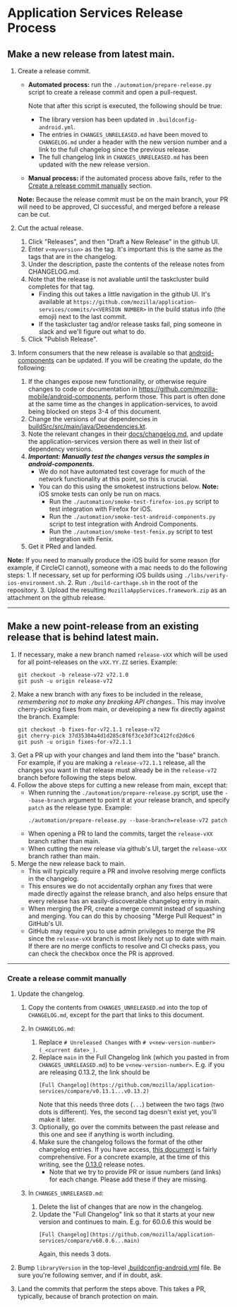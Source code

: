 # Application Services Release Process

## Make a new release from latest main.
1. Create a release commit.
    - **Automated process:** run the `./automation/prepare-release.py` script to create a release commit and open a pull-request.

        Note that after this script is executed, the following should be true:
        - The library version has been updated in `.buildconfig-android.yml`.
        - The entries in `CHANGES_UNRELEASED.md` have been moved to `CHANGELOG.md` under a header with the new version number and a link to the full changelog since the previous release.
        - The full changelog link in `CHANGES_UNRELEASED.md` has been updated with the new release version.

    - **Manual process:** if the automated process above fails, refer to the [Create a release commit manually](#create-a-release-commit-manually) section.

    **Note:** Because the release commit must be on the main branch, your PR will need to be approved, CI successful, and merged before a release can be cut.
2. Cut the actual release.
    1. Click "Releases", and then "Draft a New Release" in the github UI.
    2. Enter `v<myversion>` as the tag. It's important this is the same as the tags that are in the changelog.
    3. Under the description, paste the contents of the release notes from CHANGELOG.md.
    4. Note that the release is not avaliable until the taskcluster build completes for that tag.
        - Finding this out takes a little navigation in the github UI. It's available at `https://github.com/mozilla/application-services/commits/v<VERSION NUMBER>` in the build status info (the emoji) next to the last commit.
        - If the taskcluster tag and/or release tasks fail, ping someone in slack and we'll figure out what to do.
    5. Click "Publish Release".
3. Inform consumers that the new release is available so that [android-components](https://github.com/mozilla-mobile/android-components) can be updated. If you will be creating the update, do the following:
    1. If the changes expose new functionality, or otherwise require changes to code or documentation in https://github.com/mozilla-mobile/android-components, perform those. This part is often done at the same time as the changes in application-services, to avoid being blocked on steps 3-4 of this document.
    2. Change the versions of our dependencies in [buildSrc/src/main/java/Dependencies.kt](https://github.com/mozilla-mobile/android-components/blob/master/buildSrc/src/main/java/Dependencies.kt).
    3. Note the relevant changes in their [docs/changelog.md](https://github.com/mozilla-mobile/android-components/blob/master/docs/changelog.md), and update the application-services version there as well in their list of dependency versions.
    4. **_Important: Manually test the changes versus the samples in android-components._**
        - We do not have automated test coverage for much of the network functionality at this point, so this is crucial.
        - You can do this using the smoketest instructions below.
            **Note:** iOS smoke tests can only be run on macs.
            - Run the `./automation/smoke-test-firefox-ios.py` script to test integration with Firefox for iOS.
            - Run the `./automation/smoke-test-android-components.py` script to test integration with Android Components.
            - Run the `./automation/smoke-test-fenix.py` script to test integration with Fenix.
    5. Get it PRed and landed.

**Note:** If you need to manually produce the iOS build for some reason (for example, if CircleCI cannot), someone with a mac needs to do the following steps:
    1. If necessary, set up for performing iOS builds using `./libs/verify-ios-environment.sh`.
    2. Run `./build-carthage.sh` in the root of the repository.
    3. Upload the resulting `MozillaAppServices.framework.zip` as an attachment on the github release.

---
## Make a new point-release from an existing release that is behind latest main.

1. If necessary, make a new branch named `release-vXX` which will be used for all point-releases on the `vXX.YY.ZZ`
   series. Example:
    ```
    git checkout -b release-v72 v72.1.0
    git push -u origin release-v72
    ```
2. Make a new branch with any fixes to be included in the release, *remembering not to make any breaking API changes.*. This may involve cherry-picking fixes from main, or developing a new fix directly against the branch. Example:
    ```
    git checkout -b fixes-for-v72.1.1 release-v72
    git cherry-pick 37d35304a4d1d285c8f6f3ce3df3c412fcd2d6c6
    git push -u origin fixes-for-v72.1.1
    ```
3. Get a PR up with your changes and land them into the "base" branch.
   For example, if you are making a `release-v72.1.1` release, all the changes
   you want in that release must already be in the `release-v72` branch before
   following the steps below.
4. Follow the above steps for cutting a new release from main, except that:
    * When running the `./automation/prepare-release.py` script, use the `--base-branch` argument to point it at your release branch, and specify `patch` as the release type. Example:
       ```
       ./automation/prepare-release.py --base-branch=release-v72 patch
       ```
    * When opening a PR to land the commits, target the `release-vXX` branch rather than main.
    * When cutting the new release via github's UI, target the `release-vXX` branch rather than main.
5. Merge the new release back to main.
    * This will typically require a PR and involve resolving merge conflicts in the changelog.
    * This ensures we do not accidentally orphan any fixes that were made directly against the release branch,
      and also helps ensure that every release has an easily-discoverable changelog entry in main.
    * When merging the PR, create a merge commit instead of squashing and merging. You can do this by choosing "Merge Pull Request" in GitHub's UI.
    * GitHub may require you to use admin privileges to merge the PR since the `release-vXX` branch is most likely not up to date with main. If there are no merge conflicts to resolve and CI checks pass, you can check the checkbox once the PR is approved.

---
### Create a release commit manually

1. Update the changelog.
    1. Copy the contents from `CHANGES_UNRELEASED.md` into the top of `CHANGELOG.md`, except for the part that links to this document.
    2. In `CHANGELOG.md`:
        1. Replace `# Unreleased Changes` with `# v<new-version-number> (_<current date>_)`.
        2. Replace `main` in the Full Changelog link (which you pasted in from `CHANGES_UNRELEASED.md`) to be `v<new-version-number>`. E.g. if you are releasing 0.13.2, the link should be
            ```
            [Full Changelog](https://github.com/mozilla/application-services/compare/v0.13.1...v0.13.2)
            ```
            Note that this needs three dots (`...`) between the two tags (two dots is different). Yes, the second tag doesn't exist yet, you'll make it later.
        3. Optionally, go over the commits between the past release and this one and see if anything is worth including.
        4. Make sure the changelog follows the format of the other changelog entries. If you have access, [this document](https://docs.google.com/document/d/1oxdGm7OQcsy78NzXjMQKTbfzn21tl9Nopmvo8NCMWmU) is fairly comprehensive. For a concrete example, at the time of this writing, see the [0.13.0](https://github.com/mozilla/application-services/blob/main/CHANGELOG.md#0130-2019-01-09) release notes.
            - Note that we try to provide PR or issue numbers (and links) for each change. Please add these if they are missing.

    3. In `CHANGES_UNRELEASED.md`:
        1. Delete the list of changes that are now in the changelog.
        2. Update the "Full Changelog" link so that it starts at your new version and continues to main. E.g. for 60.0.6 this would be
            ```
            [Full Changelog](https://github.com/mozilla/application-services/compare/v60.0.6...main)
            ```
            Again, this needs 3 dots.

2. Bump `libraryVersion` in the top-level [.buildconfig-android.yml](https://github.com/mozilla/application-services/blob/main/.buildconfig-android.yml) file. Be sure you're following semver, and if in doubt, ask.
3. Land the commits that perform the steps above. This takes a PR, typically, because of branch protection on main.
